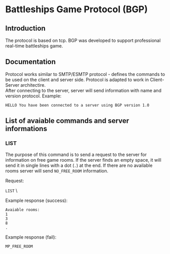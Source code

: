 # Battleships Game Protocol (BGP)

## Introduction

The protocol is based on tcp. BGP was developed to support professional real-time battleships game.

## Documentation

Protocol works similar to SMTP/ESMTP protocol - defines the commands to be used on the client and server side. Protocol is adapted to work in Client-Server architectire. \
After connecting to the server, server will send information with name and version protocol. Example: 

``` HELLO You have been connected to a server using BGP version 1.0 ```

## List of avaiable commands and server informations


### LIST

The purpose of this command is to send a request to the server for information on free game rooms. If the server finds an empty space, it will send it in single lines with a dot (```.```) at the end. If there are no available rooms server will send ``` NO_FREE_ROOM ``` information.

Request:

``` LIST ``` \

Example response (success):

```
Avaiable rooms:
1
3
8
.
```
Example response (fail):

```MP_FREE_ROOM```

